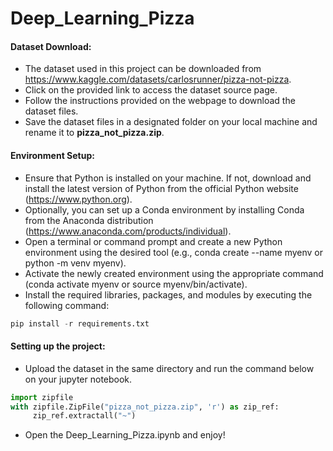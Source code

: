 # Deep_Learning_Pizza

#### Dataset Download:

- The dataset used in this project can be downloaded from https://www.kaggle.com/datasets/carlosrunner/pizza-not-pizza.
- Click on the provided link to access the dataset source page.
- Follow the instructions provided on the webpage to download the dataset files.
- Save the dataset files in a designated folder on your local machine and rename it to **pizza_not_pizza.zip**.

#### Environment Setup:

- Ensure that Python is installed on your machine. If not, download and install the latest version of Python from the official Python website (https://www.python.org).
- Optionally, you can set up a Conda environment by installing Conda from the Anaconda distribution (https://www.anaconda.com/products/individual).
- Open a terminal or command prompt and create a new Python environment using the desired tool (e.g., conda create --name myenv or python -m venv myenv).
- Activate the newly created environment using the appropriate command (conda activate myenv or source myenv/bin/activate).
- Install the required libraries, packages, and modules by executing the following command:

```python
pip install -r requirements.txt
```

#### Setting up the project:

- Upload the dataset in the same directory and run the command below on your jupyter notebook.

```python
import zipfile
with zipfile.ZipFile("pizza_not_pizza.zip", 'r') as zip_ref:
     zip_ref.extractall("~")
```

- Open the Deep_Learning_Pizza.ipynb and enjoy!
